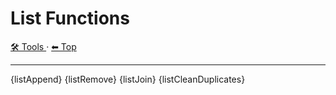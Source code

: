# List Functions

<!-- TEMPLATE toolHeader 2 -->
[🛠️ Tools ](./index.md) &middot; [⬅ Top ](../index.md)
<hr />

{listAppend}
{listRemove}
{listJoin}
{listCleanDuplicates}

